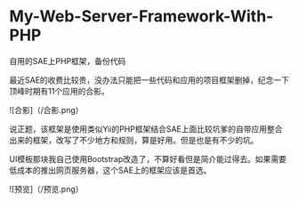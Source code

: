 # My-Web-Server-Framework-With-PHP
自用的SAE上PHP框架，备份代码

最近SAE的收费比较贵，没办法只能把一些代码和应用的项目框架删掉，纪念一下顶峰时期有11个应用的合影。

![合影]（/合影.png）

说正题，该框架是使用类似Yii的PHP框架结合SAE上面比较坑爹的自带应用整合出来的框架，改写了不少地方和规则，算是好用。但是也是有不少的坑。

UI模板那块我自己使用Bootstrap改造了，不算好看但是简介能过得去。如果需要低成本的推出网页服务器，这个SAE上的框架应该是首选。

![预览]（/预览.png）
